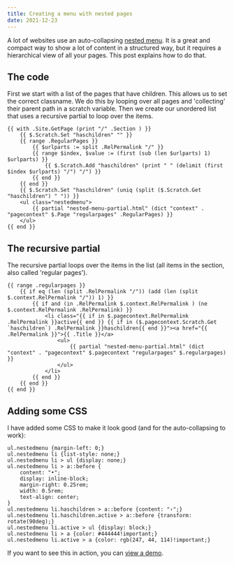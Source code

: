 ```yaml
---
title: Creating a menu with nested pages
date: 2021-12-23
---
```


A lot of websites use an auto-collapsing [nested menu](/add-ons/nested-menu/). It is a great and compact way to show a lot of content in a structured way, but it requires a hierarchical view of all your pages. This post explains how to do that.

## The code

First we start with a list of the pages that have children. This allows us to set the correct classname. We do this by looping over all pages and 'collecting' their parent path in a scratch variable. Then we create our unordered list that uses a recursive partial to loop over the items.

```
{{ with .Site.GetPage (print "/" .Section ) }}
    {{ $.Scratch.Set "haschildren" "" }}
    {{ range .RegularPages }}
        {{ $urlparts := split .RelPermalink "/" }}
        {{ range $index, $value := (first (sub (len $urlparts) 1) $urlparts) }}
            {{ $.Scratch.Add "haschildren" (print " " (delimit (first $index $urlparts) "/") "/") }}
        {{ end }}
    {{ end }}
    {{ $.Scratch.Set "haschildren" (uniq (split ($.Scratch.Get "haschildren") " ")) }}
    <ul class="nestedmenu">
        {{ partial "nested-menu-partial.html" (dict "context" . "pagecontext" $.Page "regularpages" .RegularPages) }}
    </ul>
{{ end }}
```


## The recursive partial

The recursive partial loops over the items in the list (all items in the section, also called 'regular pages').

```
{{ range .regularpages }}
    {{ if eq (len (split .RelPermalink "/")) (add (len (split $.context.RelPermalink "/")) 1) }}
        {{ if and (in .RelPermalink $.context.RelPermalink ) (ne $.context.RelPermalink .RelPermalink) }}
            <li class="{{ if in $.pagecontext.RelPermalink .RelPermalink }}active{{ end }} {{ if in ($.pagecontext.Scratch.Get `haschildren`) .RelPermalink }}haschildren{{ end }}"><a href="{{ .RelPermalink }}">{{ .Title }}</a>
                <ul>
                    {{ partial "nested-menu-partial.html" (dict "context" . "pagecontext" $.pagecontext "regularpages" $.regularpages) }}
                </ul>
            </li>
        {{ end }}
    {{ end }}
{{ end }}
```

## Adding some CSS

I have added some CSS to make it look good (and for the auto-collapsing to work):

```
ul.nestedmenu {margin-left: 0;}
ul.nestedmenu li {list-style: none;}
ul.nestedmenu li > ul {display: none;}
ul.nestedmenu li > a::before {
    content: "•"; 
    display: inline-block; 
    margin-right: 0.25rem; 
    width: 0.5rem; 
    text-align: center;
}
ul.nestedmenu li.haschildren > a::before {content: "›";}
ul.nestedmenu li.haschildren.active > a::before {transform: rotate(90deg);}
ul.nestedmenu li.active > ul {display: block;}
ul.nestedmenu li > a {color: #444444!important;}
ul.nestedmenu li.active > a {color: rgb(247, 44, 114)!important;}
```

If you want to see this in action, you can [view a demo](/branches).
